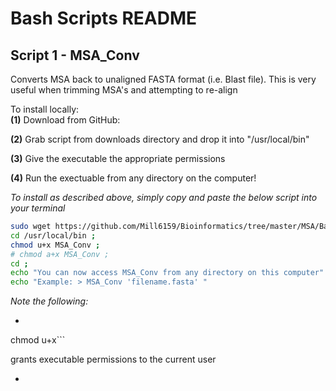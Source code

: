# Bash Scripts README

## Script 1 - MSA_Conv

Converts MSA back to unaligned FASTA format (i.e. Blast file). This is very useful when trimming MSA's and attempting to re-align  

To install locally:  
**(1)** Download from GitHub: 

**(2)** Grab script from downloads directory and drop it into "/usr/local/bin"

**(3)** Give the executable the appropriate permissions

**(4)** Run the exectuable from any directory on the computer!

*To install as described above, simply copy and paste the below script into your terminal*

```bash
sudo wget https://github.com/Mill6159/Bioinformatics/tree/master/MSA/BashScripts/MSA_Conv -P /usr/local/bin ;
cd /usr/local/bin ;
chmod u+x MSA_Conv ;
# chmod a+x MSA_Conv ;
cd ;
echo "You can now access MSA_Conv from any directory on this computer"
echo "Example: > MSA_Conv 'filename.fasta' "
```

*Note the following:*
* ```bash 
chmod u+x```

grants executable permissions to the current user

* 

